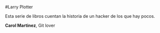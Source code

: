 #Larry Plotter

Esta serie de libros cuentan la historia de un hacker de los que hay pocos.

**Carol Martinez**, Git lover